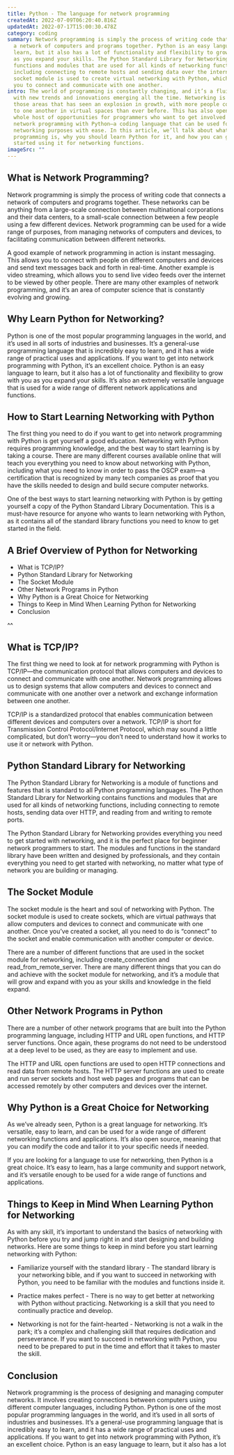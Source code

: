 ```yaml
---
title: Python - The language for network programming
createdAt: 2022-07-09T06:20:40.816Z
updatedAt: 2022-07-17T15:00:30.478Z
category: coding
summary: Network programming is simply the process of writing code that connects
  a network of computers and programs together. Python is an easy language to
  learn, but it also has a lot of functionality and flexibility to grow with you
  as you expand your skills. The Python Standard Library for Networking contains
  functions and modules that are used for all kinds of networking functions,
  including connecting to remote hosts and sending data over the internet. The
  socket module is used to create virtual networking with Python, which allows
  you to connect and communicate with one another.
intro: The world of programming is constantly changing, and it’s a fluid space
  with new trends and innovations emerging all the time. Networking is one of
  those areas that has seen an explosion in growth, with more people connecting
  to one another in virtual spaces than ever before. This has also opened up a
  whole host of opportunities for programmers who want to get involved in
  network programming with Python—a coding language that can be used for
  networking purposes with ease. In this article, we’ll talk about what network
  programming is, why you should learn Python for it, and how you can get
  started using it for networking functions.
imageSrc: ""
---
```


## What is Network Programming?

Network programming is simply the process of writing code that connects a network of computers and programs together. These networks can be anything from a large-scale connection between multinational corporations and their data centers, to a small-scale connection between a few people using a few different devices. Network programming can be used for a wide range of purposes, from managing networks of computers and devices, to facilitating communication between different networks.

A good example of network programming in action is instant messaging. This allows you to connect with people on different computers and devices and send text messages back and forth in real-time. Another example is video streaming, which allows you to send live video feeds over the internet to be viewed by other people. There are many other examples of network programming, and it’s an area of computer science that is constantly evolving and growing.

## Why Learn Python for Networking?

Python is one of the most popular programming languages in the world, and it’s used in all sorts of industries and businesses. It’s a general-use programming language that is incredibly easy to learn, and it has a wide range of practical uses and applications.
If you want to get into network programming with Python, it’s an excellent choice. Python is an easy language to learn, but it also has a lot of functionality and flexibility to grow with you as you expand your skills. It’s also an extremely versatile language that is used for a wide range of different network applications and functions.

## How to Start Learning Networking with Python

The first thing you need to do if you want to get into network programming with Python is get yourself a good education. Networking with Python requires programming knowledge, and the best way to start learning is by taking a course. There are many different courses available online that will teach you everything you need to know about networking with Python, including what you need to know in order to pass the OSCP exam—a certification that is recognized by many tech companies as proof that you have the skills needed to design and build secure computer networks.

One of the best ways to start learning networking with Python is by getting yourself a copy of the Python Standard Library Documentation. This is a must-have resource for anyone who wants to learn networking with Python, as it contains all of the standard library functions you need to know to get started in the field.

## A Brief Overview of Python for Networking

- What is TCP/IP?
- Python Standard Library for Networking
- The Socket Module
- Other Network Programs in Python
- Why Python is a Great Choice for Networking
- Things to Keep in Mind When Learning Python for Networking
- Conclusion

 ^^

 ## What is TCP/IP?

The first thing we need to look at for network programming with Python is TCP/IP—the communication protocol that allows computers and devices to connect and communicate with one another. Network programming allows us to design systems that allow computers and devices to connect and communicate with one another over a network and exchange information between one another.

TCP/IP is a standardized protocol that enables communication between different devices and computers over a network. TCP/IP is short for Transmission Control Protocol/Internet Protocol, which may sound a little complicated, but don’t worry—you don’t need to understand how it works to use it or network with Python.

## Python Standard Library for Networking

The Python Standard Library for Networking is a module of functions and features that is standard to all Python programming languages. The Python Standard Library for Networking contains functions and modules that are used for all kinds of networking functions, including connecting to remote hosts, sending data over HTTP, and reading from and writing to remote ports.

The Python Standard Library for Networking provides everything you need to get started with networking, and it is the perfect place for beginner network programmers to start. The modules and functions in the standard library have been written and designed by professionals, and they contain everything you need to get started with networking, no matter what type of network you are building or managing.

## The Socket Module

The socket module is the heart and soul of networking with Python. The socket module is used to create sockets, which are virtual pathways that allow computers and devices to connect and communicate with one another. Once you’ve created a socket, all you need to do is “connect” to the socket and enable communication with another computer or device.

There are a number of different functions that are used in the socket module for networking, including create_connection and read_from_remote_server. There are many different things that you can do and achieve with the socket module for networking, and it’s a module that will grow and expand with you as your skills and knowledge in the field expand.

## Other Network Programs in Python

There are a number of other network programs that are built into the Python programming language, including HTTP and URL open functions, and HTTP server functions. Once again, these programs do not need to be understood at a deep level to be used, as they are easy to implement and use.

The HTTP and URL open functions are used to open HTTP connections and read data from remote hosts. The HTTP server functions are used to create and run server sockets and host web pages and programs that can be accessed remotely by other computers and devices over the internet.

## Why Python is a Great Choice for Networking

As we’ve already seen, Python is a great language for networking. It’s versatile, easy to learn, and can be used for a wide range of different networking functions and applications. It’s also open source, meaning that you can modify the code and tailor it to your specific needs if needed.

If you are looking for a language to use for networking, then Python is a great choice. It’s easy to learn, has a large community and support network, and it’s versatile enough to be used for a wide range of functions and applications.

## Things to Keep in Mind When Learning Python for Networking

As with any skill, it’s important to understand the basics of networking with Python before you try and jump right in and start designing and building networks. Here are some things to keep in mind before you start learning networking with Python:

- Familiarize yourself with the standard library - The standard library is your networking bible, and if you want to succeed in networking with Python, you need to be familiar with the modules and functions inside it.

- Practice makes perfect - There is no way to get better at networking with Python without practicing. Networking is a skill that you need to continually practice and develop.

- Networking is not for the faint-hearted - Networking is not a walk in the park; it’s a complex and challenging skill that requires dedication and perseverance. If you want to succeed in networking with Python, you need to be prepared to put in the time and effort that it takes to master the skill.

## Conclusion

Network programming is the process of designing and managing computer networks. It involves creating connections between computers using different computer languages, including Python. Python is one of the most popular programming languages in the world, and it’s used in all sorts of industries and businesses. It’s a general-use programming language that is incredibly easy to learn, and it has a wide range of practical uses and applications. If you want to get into network programming with Python, it’s an excellent choice. Python is an easy language to learn, but it also has a lot
